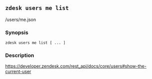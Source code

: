 ## `zdesk users me list`

/users/me.json

### Synopsis

    zdesk users me list [ ... ]

### Description

https://developer.zendesk.com/rest_api/docs/core/users#show-the-current-user


